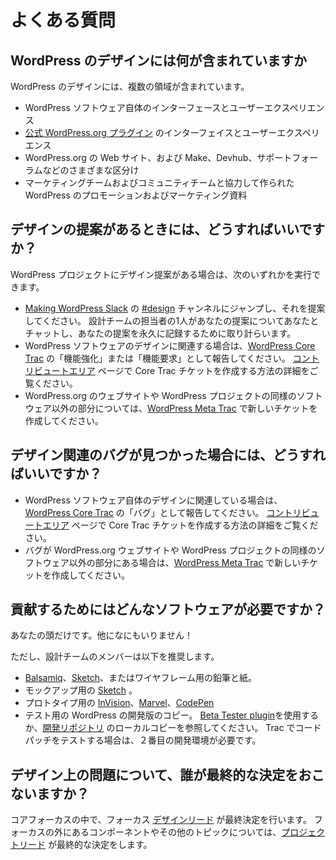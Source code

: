 <!-- 
# FAQ
-->
# よくある質問

<!-- ## What does WordPress design encompass? -->
## WordPress のデザインには何が含まれていますか

<!-- WordPress design encompasses a couple different territories: -->
WordPress のデザインには、複数の領域が含まれています。

<!-- *   The interface and experience design of the WordPress software itself
*   The interface and experience design of [official WordPress.org plugins](https://profiles.wordpress.org/wordpressdotorg#content-plugins)
*   The WordPress.org website, and its various subsections like Make, the Devhub, the Support forums, etc.
*   Promotional and marketing materials for WordPress, in collaboration with the Marketing and Community teams -->
*   WordPress ソフトウェア自体のインターフェースとユーザーエクスペリエンス
* [公式 WordPress.org プラグイン](https://profiles.wordpress.org/wordpressdotorg#content-plugins) のインターフェイスとユーザーエクスペリエンス
* WordPress.org の Web サイト、および Make、Devhub、サポートフォーラムなどのさまざまな区分け
* マーケティングチームおよびコミュニティチームと協力して作られた WordPress のプロモーションおよびマーケティング資料

<!-- ## What should I do if I have a design suggestion? -->
## デザインの提案があるときには、どうすればいいですか？

<!-- If you have a design suggestion for any part of the WordPress project, you can do one of the following: -->
WordPress プロジェクトにデザイン提案がある場合は、次のいずれかを実行できます。

<!-- *   Jump into the [#design](https://wordpress.slack.com/archives/design) channel on [Making WordPress Slack](https://make.wordpress.org/chat) and suggest it; one of the design team reps will chat with you about your suggestion and steer you towards somewhere permanent to record your suggestion.
*   If it is related to the design of the WordPress software itself, report it as an “enhancement” or “feature request” on [WordPress Core Trac](https://core.trac.wordpress.org/). Learn more about making a Core Trac ticket on the [Areas to Contribute](https://make.wordpress.org/design/handbook/get-involved/areas-contribute/) page.
*   If it is about the design of the WordPress.org website, or a similar non-software part of the WordPress project, create a new ticket on [WordPress Meta Trac](https://meta.trac.wordpress.org/). -->
* [Making WordPress Slack](https://make.wordpress.org/chat) の [#design](https://wordpress.slack.com/archives/design) チャンネルにジャンプし、それを提案してください。 設計チームの担当者の1人があなたの提案についてあなたとチャットし、あなたの提案を永久に記録するために取り計らいます。
* WordPress ソフトウェアのデザインに関連する場合は、[WordPress Core Trac](https://core.trac.wordpress.org/) の「機能強化」または「機能要求」として報告してください。 [コントリビュートエリア](https://make.wordpress.org/design/handbook/get-involved/areas-contribute/) ページで Core Trac チケットを作成する方法の詳細をご覧ください。
* WordPress.org のウェブサイトや WordPress プロジェクトの同様のソフトウェア以外の部分については、[WordPress Meta Trac](https://meta.trac.wordpress.org/) で新しいチケットを作成してください。 

<!-- ## What should I do if I’ve found a design-related bug? -->
## デザイン関連のバグが見つかった場合には、どうすればいいですか？

<!-- *   If it is related to the design of the WordPress software itself, report it as a “bug” on [WordPress Core Trac](https://core.trac.wordpress.org/). Learn more about making a Core Trac ticket on the [Areas to Contribute](https://make.wordpress.org/design/handbook/get-involved/areas-contribute/) page.
*   If the bug is on the WordPress.org website, or a similar non-software part of the WordPress project, create a new ticket on [WordPress Meta Trac](https://meta.trac.wordpress.org/). -->
* WordPress ソフトウェア自体のデザインに関連している場合は、[WordPress Core Trac](https://core.trac.wordpress.org/) の「バグ」として報告してください。 [コントリビュートエリア](https://make.wordpress.org/design/handbook/get-involved/areas-contribute/) ページで Core Trac チケットを作成する方法の詳細をご覧ください。
* バグが WordPress.org ウェブサイトや WordPress プロジェクトの同様のソフトウェア以外の部分にある場合は、[WordPress Meta Trac](https://meta.trac.wordpress.org/) で新しいチケットを作成してください。

<!-- ## What software do I need to contribute? -->
## 貢献するためにはどんなソフトウェアが必要ですか？

<!-- Nothing but your brain! -->
あなたの頭だけです。他になにもいりません！

<!-- However, members of the design team recommend: -->
ただし、設計チームのメンバーは以下を推奨します。

<!-- *   [Balsamiq](https://balsamiq.com/), [Sketch](https://www.sketchapp.com/), or pencil & paper for wireframes.
*   [Sketch](https://www.sketchapp.com/) for mockups.
*   [InVision](https://www.invisionapp.com/), [Marvel](https://marvelapp.com/), or [CodePen](https://codepen.io/) for prototypes.
*   A copy of the development version of WordPress for testing. You can either use the [Beta Tester plugin](https://make.wordpress.org/core/handbook/testing/beta/), or install a local copy of the [develop repository](https://make.wordpress.org/core/handbook/contribute/#the-repositories). You’ll need the second if you want to test code patches on Trac. -->
* [Balsamiq](https://balsamiq.com/)、[Sketch](https://www.sketchapp.com/)、またはワイヤフレーム用の鉛筆と紙。
* モックアップ用の [Sketch](https://www.sketchapp.com/) 。
* プロトタイプ用の [InVision](https://www.invisionapp.com/)、[Marvel](https://marvelapp.com/)、[CodePen](https://codepen.io/)
* テスト用の WordPress の開発版のコピー。 [Beta Tester plugin](https://make.wordpress.org/core/handbook/testing/beta/)を使用するか、[開発リポジトリ](https://make.wordpress.org/core/handbook/contribute/#the-repositories) のローカルコピーを参照してください。 Trac でコードパッチをテストする場合は、２番目の開発環境が必要です。

<!-- ## Who makes the final call on design issues? -->
## デザイン上の問題について、誰が最終的な決定をおこないますか？

<!-- Within core focuses, the focus’ [Design Leads](https://make.wordpress.org/core/2017/01/04/focus-tech-and-design-leads/) make the final call. For components and other topics outside of focuses, the [Project Leads](https://wordpress.org/about/) have the final call. -->
コアフォーカスの中で、フォーカス [デザインリード](https://make.wordpress.org/core/2017/01/04/focus-tech-and-design-leads/) が最終決定を行います。 フォーカスの外にあるコンポーネントやその他のトピックについては、[プロジェクトリード](https://wordpress.org/about/) が最終的な決定をします。
